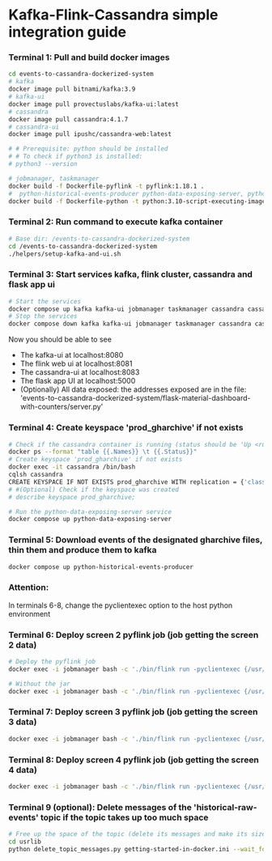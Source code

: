 # Kafka-Flink-Cassandra simple integration guide  

### Terminal 1: Pull and build docker images 

```sh
cd events-to-cassandra-dockerized-system
# kafka
docker image pull bitnami/kafka:3.9
# kafka-ui
docker image pull provectuslabs/kafka-ui:latest
# cassandra
docker image pull cassandra:4.1.7
# cassandra-ui
docker image pull ipushc/cassandra-web:latest

# # Prerequisite: python should be installed 
# # To check if python3 is installed:
# python3 --version

# jobmanager, taskmanager
docker build -f Dockerfile-pyflink -t pyflink:1.18.1 .
#  python-historical-events-producer python-data-exposing-server, python-flask-app
docker build -f Dockerfile-python -t python:3.10-script-executing-image . 
```


### Terminal 2: Run command to execute kafka container
```sh
# Base dir: /events-to-cassandra-dockerized-system
cd /events-to-cassandra-dockerized-system
./helpers/setup-kafka-and-ui.sh
```

### Terminal 3: Start services kafka, flink cluster, cassandra and flask app ui
```sh
# Start the services
docker compose up kafka kafka-ui jobmanager taskmanager cassandra cassandra-ui python-flask-app
# Stop the services
docker compose down kafka kafka-ui jobmanager taskmanager cassandra cassandra-ui python-flask-app
```

Now you should be able to see 
- The kafka-ui at localhost:8080
- The flink web ui at localhost:8081
- The cassandra-ui at localhost:8083
- The flask app UI at localhost:5000
- (Optionally) All data exposed: the addresses exposed are in the file: 'events-to-cassandra-dockerized-system/flask-material-dashboard-with-counters/server.py'


### Terminal 4: Create keyspace 'prod_gharchive' if not exists 
```sh
# Check if the cassandra container is running (status should be 'Up <running_time>'):
docker ps --format "table {{.Names}} \t {{.Status}}"
# Create keyspace 'prod_gharchive' if not exists 
docker exec -it cassandra /bin/bash
cqlsh cassandra
CREATE KEYSPACE IF NOT EXISTS prod_gharchive WITH replication = {'class': 'NetworkTopologyStrategy', 'datacenter1': '1'} AND durable_writes = true;
# #(Optional) Check if the keyspace was created
# describe keyspace prod_gharchive;

# Run the python-data-exposing-server service
docker compose up python-data-exposing-server 
```


### Terminal 5: Download events of the designated gharchive files, thin them and produce them to kafka
```sh
docker compose up python-historical-events-producer
```


### Attention:
In terminals 6-8, change the pyclientexec option to the host python environment

### Terminal 6: Deploy screen 2 pyflink job (job getting the screen 2 data)
```sh
# Deploy the pyflink job 
docker exec -i jobmanager bash -c './bin/flink run -pyclientexec {/usr/bin/python} --jarfile /opt/flink/opt/flink-sql-connector-kafka-3.0.2-1.18.jar -py /opt/flink/usrlib/screen_2_q6_q8_flink_job.py --config_file_path /opt/flink/usrlib/getting-started-in-docker.ini'

# Without the jar
docker exec -i jobmanager bash -c './bin/flink run -pyclientexec {/usr/bin/python} -py /opt/flink/usrlib/screen_2_q6_q8_flink_job.py --config_file_path /opt/flink/usrlib/getting-started-in-docker.ini'

```


### Terminal 7: Deploy screen 3 pyflink job (job getting the screen 3 data)

```sh
docker exec -i jobmanager bash -c './bin/flink run -pyclientexec {/usr/bin/python} --jarfile /opt/flink/opt/flink-sql-connector-kafka-3.0.2-1.18.jar -py /opt/flink/usrlib/screen_3_q9_q10_flink_job.py --config_file_path /opt/flink/usrlib/getting-started-in-docker.ini'
```


### Terminal 8: Deploy screen 4 pyflink job (job getting the screen 4 data)

```sh
docker exec -i jobmanager bash -c './bin/flink run -pyclientexec {/usr/bin/python} --jarfile /opt/flink/opt/flink-sql-connector-kafka-3.0.2-1.18.jar -py /opt/flink/usrlib/screen_4_q11_q15_flink_job.py --config_file_path /opt/flink/usrlib/getting-started-in-docker.ini'  
```


### Terminal 9 (optional): Delete messages of the 'historical-raw-events' topic if the topic takes up too much space
```sh
# Free up the space of the topic (delete its messages and make its size = 0)
cd usrlib
python delete_topic_messages.py getting-started-in-docker.ini --wait_for_topic_size_to_reduce_to_0 True
```








